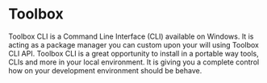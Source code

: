 # Toolbox

Toolbox CLI is a Command Line Interface (CLI) available on Windows. It is acting as a package manager you can custom upon your will using Toolbox CLI API. Toolbox CLI is a great opportunity to install in a portable way tools, CLIs and more in your local environment. It is giving you a complete control how on your development environment should be behave.
